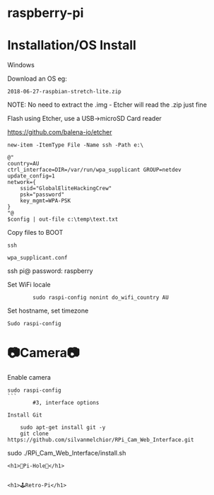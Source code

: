 # raspberry-pi


<h1>Installation/OS Install</h1>
Windows 


 

Download an OS eg: 

````
2018-06-27-raspbian-stretch-lite.zip
````

NOTE: No need to extract the .img - Etcher will read the .zip just fine


Flash using Etcher, use a USB->microSD Card reader 

https://github.com/balena-io/etcher

````
new-item -ItemType File -Name ssh -Path e:\ 
````


````
@"
country=AU
ctrl_interface=DIR=/var/run/wpa_supplicant GROUP=netdev
update_config=1
network={
	ssid="GlobalEliteHackingCrew"
	psk="password"
	key_mgmt=WPA-PSK
}
"@
$config | out-file c:\temp\text.txt
```````

Copy files to BOOT 
````
ssh 

wpa_supplicant.conf 
````

ssh pi@<ipaddress>
password: raspberry
        
        
Set WiFi locale
````
        sudo raspi-config nonint do_wifi_country AU
````
	


Set hostname, set timezone

````
Sudo raspi-config 
```` 

<h1>📷Camera📷</h1>
        
Enable camera

````
sudo raspi-config
```
        #3, interface options
	
Install Git
````        
        sudo apt-get install git -y
        git clone https://github.com/silvanmelchior/RPi_Cam_Web_Interface.git 
sudo ./RPi_Cam_Web_Interface/install.sh 
````
<h1>🚫Pi-Hole🚫</h1>


<h1>🕹Retro-Pi</h1>
